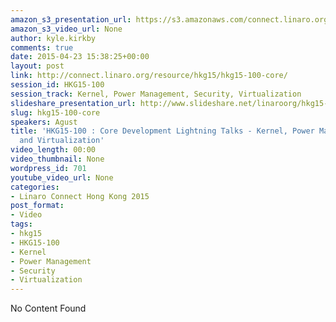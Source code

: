 ```yaml
---
amazon_s3_presentation_url: https://s3.amazonaws.com/connect.linaro.org/hkg15/Videos/02-09-Monday/HKG15-100.pdf
amazon_s3_video_url: None
author: kyle.kirkby
comments: true
date: 2015-04-23 15:38:25+00:00
layout: post
link: http://connect.linaro.org/resource/hkg15/hkg15-100-core/
session_id: HKG15-100
session_track: Kernel, Power Management, Security, Virtualization
slideshare_presentation_url: http://www.slideshare.net/linaroorg/hkg15-100-what-is-linaro-working-on-core-development-lightning-talks
slug: hkg15-100-core
speakers: Agust
title: 'HKG15-100 : Core Development Lightning Talks - Kernel, Power Management, Security
  and Virtualization'
video_length: 00:00
video_thumbnail: None
wordpress_id: 701
youtube_video_url: None
categories:
- Linaro Connect Hong Kong 2015
post_format:
- Video
tags:
- hkg15
- HKG15-100
- Kernel
- Power Management
- Security
- Virtualization
---
```


No Content Found
